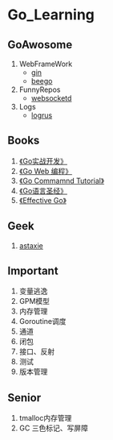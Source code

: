 # Go_Learning

## GoAwosome
1. WebFrameWork
    * [gin](https://gin-gonic.github.io/gin/) 
    * [beego](https://github.com/astaxie/beego)
2. FunnyRepos
    * [websocketd](https://github.com/joewalnes/websocketd)
3. Logs
    * [logrus](https://github.com/sirupsen/logrus)

## Books
1. [《Go实战开发》](https://github.com/astaxie/go-best-practice)
2. [《Go Web 编程》](https://wizardforcel.gitbooks.io/build-web-application-with-golang/content/)
3. [《Go Commamnd Tutorial》](https://github.com/hyper0x/go_command_tutorial)
4. [《Go语言圣经》](https://yar999.gitbooks.io/gopl-zh/content/)
5. [《Effective Go》](https://godoc.golangtc.com/doc/effective_go.html)

## Geek
1. [astaxie](https://github.com/astaxie)


## Important
1. 变量逃逸
2. GPM模型
3. 内存管理
4. Goroutine调度
5. 通道
6. 闭包
7. 接口、反射
8. 测试
9. 版本管理

## Senior
1. tmalloc内存管理
2. GC 三色标记、写屏障
